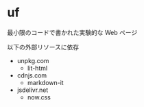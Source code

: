 # uf

最小限のコードで書かれた実験的な Web ページ

以下の外部リソースに依存

- unpkg.com
  - lit-html
- cdnjs.com
  - markdown-it
- jsdelivr.net
  - now.css
